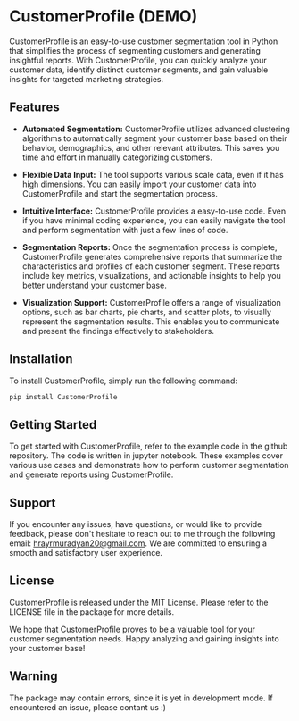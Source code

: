 # CustomerProfile (DEMO)

CustomerProfile is an easy-to-use customer segmentation tool in Python that simplifies the process of segmenting customers and generating insightful reports. With CustomerProfile, you can quickly analyze your customer data, identify distinct customer segments, and gain valuable insights for targeted marketing strategies.

## Features

- **Automated Segmentation:** CustomerProfile utilizes advanced clustering algorithms to automatically segment your customer base based on their behavior, demographics, and other relevant attributes. This saves you time and effort in manually categorizing customers.

- **Flexible Data Input:** The tool supports various scale data, even if it has high dimensions. You can easily import your customer data into CustomerProfile and start the segmentation process.

- **Intuitive Interface:** CustomerProfile provides a easy-to-use code. Even if you have minimal coding experience, you can easily navigate the tool and perform segmentation with just a few lines of code.

- **Segmentation Reports:** Once the segmentation process is complete, CustomerProfile generates comprehensive reports that summarize the characteristics and profiles of each customer segment. These reports include key metrics, visualizations, and actionable insights to help you better understand your customer base.

- **Visualization Support:** CustomerProfile offers a range of visualization options, such as bar charts, pie charts, and scatter plots, to visually represent the segmentation results. This enables you to communicate and present the findings effectively to stakeholders.

## Installation

To install CustomerProfile, simply run the following command:

```bash
pip install CustomerProfile
```

## Getting Started

To get started with CustomerProfile, refer to the example code in the github repository. The code is written in jupyter notebook. These examples cover various use cases and demonstrate how to perform customer segmentation and generate reports using CustomerProfile.

## Support

If you encounter any issues, have questions, or would like to provide feedback, please don't hesitate to reach out to me through the following email: hrayrmuradyan20@gmail.com. We are committed to ensuring a smooth and satisfactory user experience.

## License

CustomerProfile is released under the MIT License. Please refer to the LICENSE file in the package for more details.

We hope that CustomerProfile proves to be a valuable tool for your customer segmentation needs. Happy analyzing and gaining insights into your customer base!

## Warning

The package may contain errors, since it is yet in development mode. If encountered an issue, please contant us :)